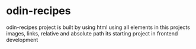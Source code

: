 # odin-recipes

odin-recipes project is built by using html 
using all elements in this projects images, links, relative and absolute path 
its starting project in frontend development